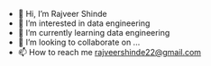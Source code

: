- 👋 Hi, I’m Rajveer Shinde
- 👀 I’m interested in data engineering
- 🌱 I’m currently learning data engineering
- 💞️ I’m looking to collaborate on ...
- 📫 How to reach me rajveershinde22@gmail.com

<!---
rajveerShinde1997/rajveerShinde1997 is a ✨ special ✨ repository because its `README.md` (this file) appears on your GitHub profile.
You can click the Preview link to take a look at your changes.
--->

